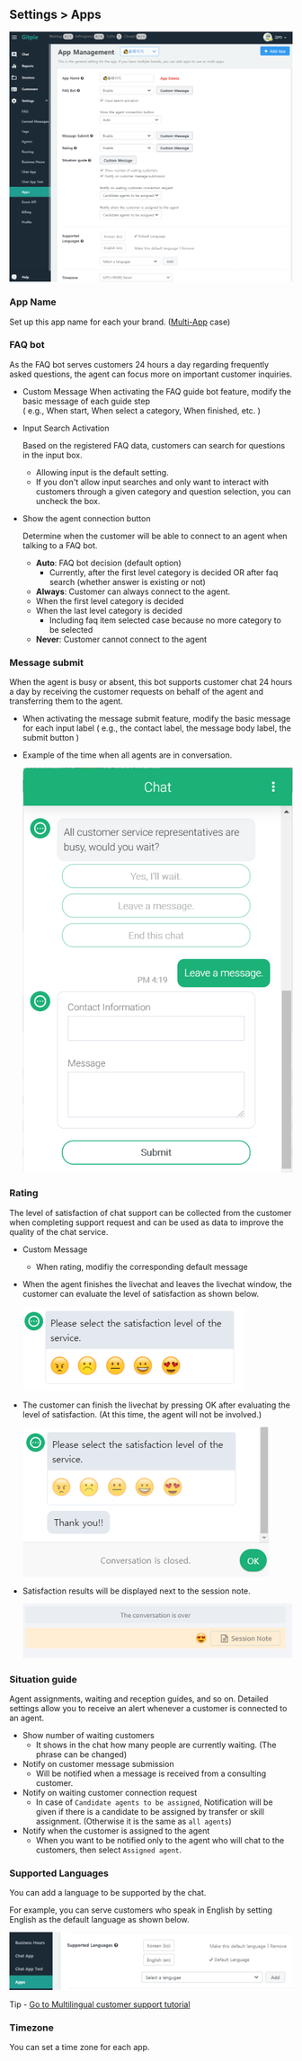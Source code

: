 ## Settings > Apps

  ![Setting App](assets/images/ws-settings-app/wsSettingApp.png)

### App Name

Set up this app name for each your brand. ([Multi-App](https://guide.gitple.io/#/en/multiapp) case)

### FAQ bot

As the FAQ bot serves customers 24 hours a day regarding frequently asked questions, the agent can focus more on important customer inquiries.

* Custom Message
  When activating the FAQ guide bot feature, modify the basic message of each guide step  
  ( e.g., When start, When select a category, When finished, etc. )

* Input Search Activation
  
  Based on the registered FAQ data, customers can search for questions in the input box.
  
  - Allowing input is the default setting.
  - If you don't allow input searches and only want to interact with customers through a given category and question selection, you can uncheck the box.

* Show the agent connection button
  
  Determine when the customer will be able to connect to an agent when talking to a FAQ bot.

  - **Auto**: FAQ bot decision (default option)
    - Currently, after the first level category is decided OR after faq search (whether answer is existing or not)
  - **Always**: Customer can always connect to the agent.
  - When the first level category is decided
  - When the last level category is decided
    - Including faq item selected case because no more category to be selected
  - **Never**: Customer cannot connect to the agent

### Message submit

When the agent is busy or absent, this bot supports customer chat 24 hours a day by receiving the customer requests on behalf of the agent and transferring them to the agent.

* When activating the message submit feature, modify the basic message for each input label
  ( e.g., the contact label, the message body label, the submit button )

* Example of the time when all agents are in conversation.

  ![Submit Bot](assets/images/ws-settings-app/botSubmit.png)

### Rating

The level of satisfaction of chat support can be collected from the customer when completing support request and can be used as data to improve the quality of the chat service.

* Custom Message
  - When rating, modifiy the corresponding default message 

* When the agent finishes the livechat and leaves the livechat window, the customer can evaluate the level of satisfaction as shown below. 
  
  ![Rating Bot](assets/images/ws-settings-app/botRating.png)

* The customer can finish the livechat by pressing OK after evaluating the level of satisfaction. (At this time, the agent will not be involved.)

  ![Rating Bot rated](assets/images/ws-settings-app/botRated.png)

* Satisfaction results will be displayed next to the session note.

  ![Customer Rating](assets/images/ws-settings-app/wsRating.png)

### Situation guide

Agent assignments, waiting and reception guides, and so on. Detailed settings allow you to receive an alert whenever a customer is connected to an agent.

* Show number of waiting customers
  - It shows in the chat how many people are currently waiting. (The phrase can be changed)
* Notify on customer message submission
  - Will be notified when a message is received from a consulting customer.
* Notify on waiting customer connection request
  - In case of `Candidate agents to be assigned`, Notification will be given if there is a candidate to be assigned by transfer or skill assignment. (Otherwise it is the same as `all agents`)
* Notify when the customer is assigned to the agent
  - When you want to be notified only to the agent who will chat to the customers, then select `Assigned agent`.

### Supported Languages

You can add a language to be supported by the chat.

For example, you can serve customers who speak in English by setting English as the default language as shown below.

![WS Setting In-app Languages](assets/images/ws-settings-app/wsSettingInappLangEng.png)

Tip -  [Go to Multilingual customer support tutorial](en/multilang)

### Timezone

You can set a time zone for each app.
